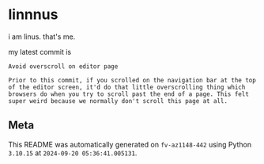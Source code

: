 # linnnus

i am linus. that's me.

my latest commit is

```
Avoid overscroll on editor page

Prior to this commit, if you scrolled on the navigation bar at the top
of the editor screen, it'd do that little overscrolling thing which
browsers do when you try to scroll past the end of a page. This felt
super weird because we normally don't scroll this page at all.
```

## Meta

This README was automatically generated on `fv-az1148-442` using Python
`3.10.15` at `2024-09-20 05:36:41.005131`.
